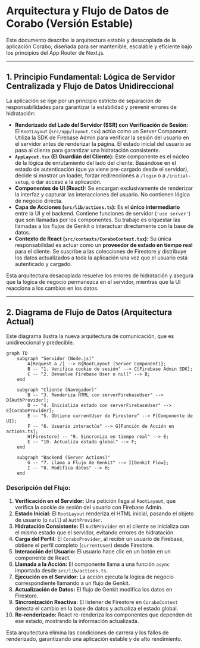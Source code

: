 # Arquitectura y Flujo de Datos de Corabo (Versión Estable)

Este documento describe la arquitectura estable y desacoplada de la aplicación Corabo, diseñada para ser mantenible, escalable y eficiente bajo los principios del App Router de Next.js.

---

## 1. Principio Fundamental: Lógica de Servidor Centralizada y Flujo de Datos Unidireccional

La aplicación se rige por un principio estricto de separación de responsabilidades para garantizar la estabilidad y prevenir errores de hidratación:

-   **Renderizado del Lado del Servidor (SSR) con Verificación de Sesión:** El `RootLayout` (`src/app/layout.tsx`) actúa como un Server Component. Utiliza la SDK de Firebase Admin para verificar la sesión del usuario en el servidor antes de renderizar la página. El estado inicial del usuario se pasa al cliente para garantizar una hidratación consistente.
-   **`AppLayout.tsx` (El Guardián del Cliente):** Este componente es el núcleo de la lógica de enrutamiento del lado del cliente. Basándose en el estado de autenticación (que ya viene pre-cargado desde el servidor), decide si mostrar un loader, forzar redirecciones a `/login` o a `/initial-setup`, o dar acceso a la aplicación.
-   **Componentes de UI (React):** Se encargan exclusivamente de renderizar la interfaz y capturar las interacciones del usuario. No contienen lógica de negocio directa.
-   **Capa de Acciones (`src/lib/actions.ts`):** Es el **único intermediario** entre la UI y el backend. Contiene funciones de servidor (`'use server'`) que son llamadas por los componentes. Su trabajo es orquestar las llamadas a los flujos de Genkit o interactuar directamente con la base de datos.
-   **Contexto de React (`src/contexts/CoraboContext.tsx`):** Su única responsabilidad es actuar como un **proveedor de estado en tiempo real** para el cliente. Se suscribe a las colecciones de Firestore y distribuye los datos actualizados a toda la aplicación una vez que el usuario está autenticado y cargado.

Esta arquitectura desacoplada resuelve los errores de hidratación y asegura que la lógica de negocio permanezca en el servidor, mientras que la UI reacciona a los cambios en los datos.

---

## 2. Diagrama de Flujo de Datos (Arquitectura Actual)

Este diagrama ilustra la nueva arquitectura de comunicación, que es unidireccional y predecible.

```mermaid
graph TD
    subgraph "Servidor (Node.js)"
        A[Request a /] --> B{RootLayout (Server Component)};
        B -- "1. Verifica cookie de sesión" --> C[Firebase Admin SDK];
        C -- "2. Devuelve Firebase User o null" --> B;
    end

    subgraph "Cliente (Navegador)"
        B -- "3. Renderiza HTML con serverFirebaseUser" --> D[AuthProvider];
        D -- "4. Inicializa estado con serverFirebaseUser" --> E[CoraboProvider];
        E -- "5. Obtiene currentUser de Firestore" --> F[Componente de UI];
        F -- "6. Usuario interactúa" --> G[Función de Acción en actions.ts];
        H[Firestore] -- "9. Sincroniza en tiempo real" --> E;
        E -- "10. Actualiza estado global" --> F;
    end
    
    subgraph "Backend (Server Actions)"
        G -- "7. Llama a Flujo de Genkit" --> I[Genkit Flow];
        I -- "8. Modifica datos" --> H;
    end
```

### Descripción del Flujo:

1.  **Verificación en el Servidor:** Una petición llega al `RootLayout`, que verifica la cookie de sesión del usuario con Firebase Admin.
2.  **Estado Inicial:** El `RootLayout` renderiza el HTML inicial, pasando el objeto de usuario (o `null`) al `AuthProvider`.
3.  **Hidratación Consistente:** El `AuthProvider` en el cliente se inicializa con el mismo estado que el servidor, evitando errores de hidratación.
4.  **Carga del Perfil:** El `CoraboProvider`, al recibir un usuario de Firebase, obtiene el perfil completo (`currentUser`) desde Firestore.
5.  **Interacción del Usuario:** El usuario hace clic en un botón en un componente de React.
6.  **Llamada a la Acción:** El componente llama a una función `async` importada desde `src/lib/actions.ts`.
7.  **Ejecución en el Servidor:** La acción ejecuta la lógica de negocio correspondiente llamando a un flujo de Genkit.
8.  **Actualización de Datos:** El flujo de Genkit modifica los datos en Firestore.
9.  **Sincronización Reactiva:** El listener de Firestore en `CoraboContext` detecta el cambio en la base de datos y actualiza el estado global.
10. **Re-renderizado:** React re-renderiza los componentes que dependen de ese estado, mostrando la información actualizada.

Esta arquitectura elimina las condiciones de carrera y los fallos de renderizado, garantizando una aplicación estable y de alto rendimiento.
